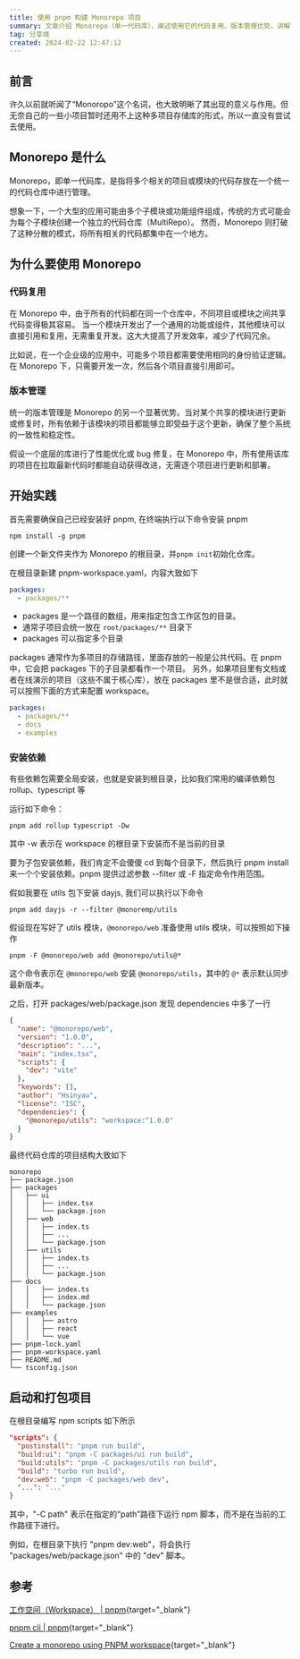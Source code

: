 ```yaml
---
title: 使用 pnpm 构建 Monorepo 项目
summary: 文章介绍 Monorepo（单一代码库），阐述使用它的代码复用、版本管理优势，讲解实践中的安装依赖、启动和打包项目等操作，包括相关命令及项目结构示例，还给出了助力深入了解 Monorepo 的参考资料。
tag: 分享境
created: 2024-02-22 12:47:12
---
```


## 前言

许久以前就听闻了“Monoropo”这个名词，也大致明晰了其出现的意义与作用。但无奈自己的一些小项目暂时还用不上这种多项目存储库的形式，所以一直没有尝试去使用。

## Monorepo 是什么

Monorepo，即单一代码库，是指将多个相关的项目或模块的代码存放在一个统一的代码仓库中进行管理。

想象一下，一个大型的应用可能由多个子模块或功能组件组成，传统的方式可能会为每个子模块创建一个独立的代码仓库（MultiRepo）。
然而，Monorepo 则打破了这种分散的模式，将所有相关的代码都集中在一个地方。

## 为什么要使用 Monorepo

### 代码复用

在 Monorepo 中，由于所有的代码都在同一个仓库中，不同项目或模块之间共享代码变得极其容易。
当一个模块开发出了一个通用的功能或组件，其他模块可以直接引用和复用，无需重复开发。这大大提高了开发效率，减少了代码冗余。

比如说，在一个企业级的应用中，可能多个项目都需要使用相同的身份验证逻辑。在 Monorepo 下，只需要开发一次，然后各个项目直接引用即可。

### 版本管理

统一的版本管理是 Monorepo 的另一个显著优势。当对某个共享的模块进行更新或修复时，所有依赖于该模块的项目都能够立即受益于这个更新，确保了整个系统的一致性和稳定性。

假设一个底层的库进行了性能优化或 bug 修复，在 Monorepo 中，所有使用该库的项目在拉取最新代码时都能自动获得改进，无需逐个项目进行更新和部署。

## 开始实践

首先需要确保自己已经安装好 pnpm, 在终端执行以下命令安装 pnpm

```shell
npm install -g pnpm
```

创建一个新文件夹作为 Monorepo 的根目录，并`pnpm init`初始化仓库。

在根目录新建 pnpm-workspace.yaml，内容大致如下

```yaml
packages:
  - packages/**
```

- packages 是一个路径的数组，用来指定包含工作区包的目录。
- 通常子项目会统一放在 `root/packages/**` 目录下
- packages 可以指定多个目录

packages 通常作为多项目的存储路径，里面存放的一般是公共代码。在 pnpm 中，它会把 packages 下的子目录都看作一个项目。
另外，如果项目里有文档或者在线演示的项目（这些不属于核心库），放在 packages 里不是很合适，此时就可以按照下面的方式来配置 workspace。

```yaml
packages:
  - packages/**
  - docs
  - examples
```

### 安装依赖

有些依赖包需要全局安装，也就是安装到根目录，比如我们常用的编译依赖包 rollup、typescript 等

运行如下命令：

```shell
pnpm add rollup typescript -Dw
```

其中 -w 表示在 workspace 的根目录下安装而不是当前的目录

要为子包安装依赖，我们肯定不会傻傻 cd 到每个目录下，然后执行 pnpm install 来一个个安装依赖。pnpm 提供过滤参数 --filter 或 -F 指定命令作用范围。

假如我要在 utils 包下安装 dayjs, 我们可以执行以下命令

```shell
pnpm add dayjs -r --filter @monoremp/utils
```

假设现在写好了 utils 模块，`@monorepo/web` 准备使用 utils 模块，可以按照如下操作

```shell
pnpm -F @monorepo/web add @monorepo/utils@*
```

这个命令表示在 `@monorepo/web` 安装 `@monorepo/utils`，其中的 `@*` 表示默认同步最新版本。

之后，打开 packages/web/package.json 发现 dependencies 中多了一行

```json
{
  "name": "@monorepo/web",
  "version": "1.0.0",
  "description": "...",
  "main": "index.tsx",
  "scripts": {
    "dev": "vite"
  },
  "keywords": [],
  "author": "Hsinyau",
  "license": "ISC",
  "dependencies": {
    "@monorepo/utils": "workspace:^1.0.0"
  }
}
```

最终代码仓库的项目结构大致如下

```shell
monorepo
├── package.json
├── packages
│   ├── ui
│   │   ├── index.tsx
│   │   └── package.json
│   ├── web
│   │   ├── index.ts
│   │   ├── ...
│   │   └── package.json
│   ├── utils
│   │   ├── index.ts
│   │   ├── ...
│   │   └── package.json
├── docs
│   │   ├── index.ts
│   │   ├── index.md
│   │   └── package.json
├── examples
│   │   ├── astro
│   │   ├── react
│   │   └── vue
├── pnpm-lock.yaml
├── pnpm-workspace.yaml
├── README.md
└── tsconfig.json
```

## 启动和打包项目

在根目录编写 npm scripts 如下所示

```json
"scripts": {
  "postinstall": "pnpm run build",
  "build:ui": "pnpm -C packages/ui run build",
  "build:utils": "pnpm -C packages/utils run build",
  "build": "turbo run build",
  "dev:web": "pnpm -C packages/web dev",
  "...": "..."
}
```

其中，"-C path" 表示在指定的“path”路径下运行 npm 脚本，而不是在当前的工作路径下进行。

例如，在根目录下执行 "pnpm dev:web"，将会执行 "packages/web/package.json" 中的 "dev" 脚本。

## 参考

[工作空间（Workspace） | pnpm](https://pnpm.io/zh/workspaces){target="_blank"}

[pnpm cli | pnpm](https://pnpm.io/pnpm-cli#-c-path---dir-path){target="_blank"}

[Create a monorepo using PNPM workspace](https://dev.to/vinomanick/create-a-monorepo-using-pnpm-workspace-1ebn){target="_blank"}
